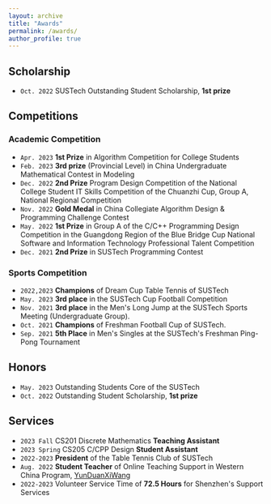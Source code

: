 ```yaml
---
layout: archive
title: "Awards"
permalink: /awards/
author_profile: true
---
```

## Scholarship

- `Oct. 2022` SUSTech Outstanding Student Scholarship, **1st prize** 

## Competitions

### Academic Competition


  - `Apr. 2023` **1st Prize** in Algorithm Competition for College Students
  - `Feb. 2023` **3rd prize** (Provincial Level) in China Undergraduate Mathematical Contest in Modeling 
  - `Dec. 2022` **2nd Prize** Program Design Competition of the National College Student IT Skills Competition of the Chuanzhi Cup, Group A, National Regional Competition 
  - `Nov. 2022` **Gold Medal** in China Collegiate Algorithm Design & Programming Challenge Contest 
  - `May. 2022` **1st Prize** in Group A of the C/C++ Programming Design Competition in the Guangdong Region of the Blue Bridge Cup National Software and Information Technology Professional Talent Competition 
  - `Dec. 2021` **2nd Prize** in SUSTech Programming Contest 

### Sports Competition

  -  `2022,2023` **Champions** of Dream Cup Table Tennis of SUSTech
  - `May. 2023` **3rd place** in the SUSTech Cup Football Competition
  - `Nov. 2021` **3rd place** in the Men's Long Jump at the SUSTech Sports Meeting (Undergraduate Group).
  - `Oct. 2021` **Champions** of Freshman Football Cup of SUSTech.
  - `Sep. 2021` **5th Place** in Men's Singles at the SUSTech's Freshman Ping-Pong Tournament

## Honors

 - `May. 2023` Outstanding Students Core of the SUSTech
 - `Oct. 2022` Outstanding Student Scholarship, **1st prize** 
 

## Services

  - `2023 Fall` CS201 Discrete Mathematics **Teaching Assistant** 
  - `2023 Spring` CS205 C/CPP Design **Student Assistant** 
  - `2022-2023` **President** of the Table Tennis Club of SUSTech
  - `Aug. 2022` **Student Teacher** of Online Teaching Support in Western China Program, [YunDuanXiWang](https://space.bilibili.com/1142024190) 
  - `2022-2023` Volunteer Service Time of **72.5 Hours** for Shenzhen's Support Services 

